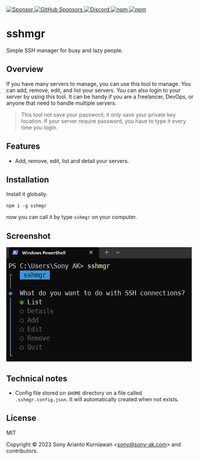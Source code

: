 <a href="https://paypal.me/sonyarianto" target="_blank">
 <img alt="Sponsor" src="https://img.shields.io/badge/donate-Paypal-fd8200.svg" />
</a>
<a href="https://github.com/sponsors/sonyarianto" target="_blank">
  <img alt="GitHub Sponsors" src="https://img.shields.io/github/sponsors/sonyarianto">
</a>
<a href="https://discord.gg/tQ2zgz9b" target="_blank">
  <img alt="Discord" src="https://img.shields.io/discord/1089563520988893306">
</a>
<a href="https://www.npmjs.com/package/sshmgr" target="_blank">
 <img alt="npm" src="https://img.shields.io/npm/dt/sshmgr">
</a>
<a href="https://www.npmjs.com/package/sshmgr" target="_blank">
 <img alt="npm" src="https://img.shields.io/npm/v/sshmgr">
</a>

# sshmgr
Simple SSH manager for busy and lazy people.

## Overview

If you have many servers to manage, you can use this tool to manage. You can add, remove, edit, and list your servers. You can also login to your server by using this tool. It can be handy if you are a freelancer, DevOps, or anyone that need to handle multiple servers.

> This tool not save your password, it only save your private key location. If your server require password, you have to type it every time you login.

## Features

- Add, remove, edit, list and detail your servers.

## Installation

Install it globally.

```
npm i -g sshmgr
```

now you can call it by type `sshmgr` on your computer.

## Screenshot

![sshmgr](https://github.com/sonyarianto/sshmgr/blob/main/sshmgr.jpg?raw=true&202303310910)

## Technical notes

- Config file stored on `$HOME` directory on a file called `.sshmgr.config.json`. It will automatically created when not exists.

## License

MIT

Copyright &copy; 2023 Sony Arianto Kurniawan <<sony@sony-ak.com>> and contributors.
